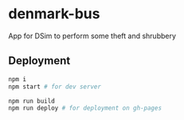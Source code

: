 # denmark-bus

App for DSim to perform some theft and shrubbery

## Deployment

```sh
npm i
npm start # for dev server

npm run build
npm run deploy # for deployment on gh-pages
```
